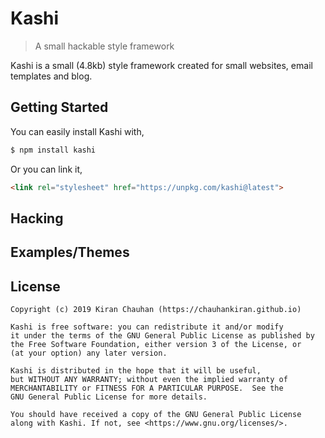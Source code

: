 # Kashi

> A small hackable style framework

Kashi is a small (4.8kb) style framework created for small websites, email templates and blog.

## Getting Started

You can easily install Kashi with,

```bash
$ npm install kashi
```

Or you can link it,

```html
<link rel="stylesheet" href="https://unpkg.com/kashi@latest">
```

## Hacking

## Examples/Themes

## License

```
Copyright (c) 2019 Kiran Chauhan (https://chauhankiran.github.io)

Kashi is free software: you can redistribute it and/or modify
it under the terms of the GNU General Public License as published by
the Free Software Foundation, either version 3 of the License, or
(at your option) any later version.

Kashi is distributed in the hope that it will be useful,
but WITHOUT ANY WARRANTY; without even the implied warranty of
MERCHANTABILITY or FITNESS FOR A PARTICULAR PURPOSE.  See the
GNU General Public License for more details.

You should have received a copy of the GNU General Public License
along with Kashi. If not, see <https://www.gnu.org/licenses/>.
```
